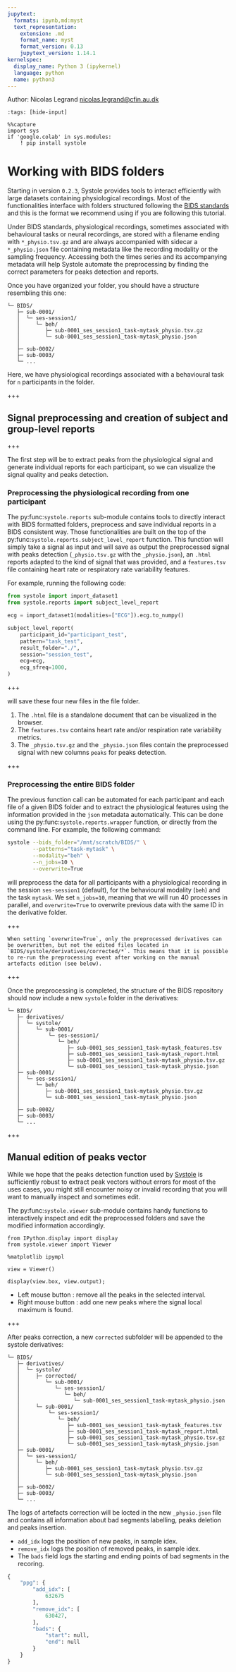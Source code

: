 ```yaml
---
jupytext:
  formats: ipynb,md:myst
  text_representation:
    extension: .md
    format_name: myst
    format_version: 0.13
    jupytext_version: 1.14.1
kernelspec:
  display_name: Python 3 (ipykernel)
  language: python
  name: python3
---
```


Author: Nicolas Legrand <nicolas.legrand@cfin.au.dk>

```{code-cell} ipython3
:tags: [hide-input]

%%capture
import sys
if 'google.colab' in sys.modules:
    ! pip install systole
```

# Working with BIDS folders
Starting in version `0.2.3`, Systole provides tools to interact efficiently with large datasets containing physiological recordings. Most of the functionalities interface with folders structured following the [BIDS standards](https://bids-specification.readthedocs.io/en/stable/) and this is the format we recommend using if you are following this tutorial.

Under BIDS standards, physiological recordings, sometimes associated with behavioural tasks or neural recordings, are stored with a filename ending with `*_physio.tsv.gz` and are always accompanied with sidecar a `*_physio.json` file containing metadata like the recording modality or the sampling frequency. Accessing both the times series and its accompanying metadata will help Systole automate the preprocessing by finding the correct parameters for peaks detection and reports.

Once you have organized your folder, you should have a structure resembling this one:

```
└─ BIDS/
   ├─ sub-0001/
   │  └─ ses-session1/
   │     └─ beh/
   │        ├─ sub-0001_ses_session1_task-mytask_physio.tsv.gz
   │        └─ sub-0001_ses_session1_task-mytask_physio.json
   │
   ├─ sub-0002/
   ├─ sub-0003/
   └─ ... 
```

Here, we have physiological recordings associated with a behavioural task for `n` participants in the folder.

+++

## Signal preprocessing and creation of subject and group-level reports

+++

The first step will be to extract peaks from the physiological signal and generate individual reports for each participant, so we can visualize the signal quality and peaks detection.

### Preprocessing the physiological recording from one participant

The py:func:`systole.reports` sub-module contains tools to directly interact with BIDS formatted folders, preprocess and save individual reports in a BIDS consistent way. Those functionalities are built on the top of the py:func:`systole.reports.subject_level_report` function. This function will simply take a signal as input and will save as output the preprocessed signal with peaks detection (`_physio.tsv.gz` with the `_physio.json`), an `.html` reports adapted to the kind of signal that was provided, and a `features.tsv` file containing heart rate or respiratory rate variability features.

For example, running the following code:


```python
from systole import import_dataset1
from systole.reports import subject_level_report

ecg = import_dataset1(modalities=["ECG"]).ecg.to_numpy()

subject_level_report(
    participant_id="participant_test",
    pattern="task_test",
    result_folder="./",
    session="session_test",
    ecg=ecg,
    ecg_sfreq=1000,
)
```

+++

will save these four new files in the file folder.
1. The `.html` file is a standalone document that can be visualized in the browser.
2. The `features.tsv` contains heart rate and/or respiration rate variability metrics.
3. The `_physio.tsv.gz` and the `_physio.json` files contain the preprocessed signal with new columns `peaks` for peaks detection.

+++

### Preprocessing the entire BIDS folder

The previous function call can be automated for each participant and each file of a given BIDS folder and to extract the physiological features using the information provided in the `json` metadata automatically. This can be done using the py:func:`systole.reports.wrapper` function, or directly from the command line. For example, the following command:

```bash
systole --bids_folder="/mnt/scratch/BIDS/" \
        --patterns="task-mytask" \
        --modality="beh" \
        --n_jobs=10 \
        --overwrite=True
```

will preprocess the data for all participants with a physiological recording in the session `ses-session1` (default), for the behavioural modality (`beh`) and the task `mytask`. We set `n_jobs=10`, meaning that we will run 40 processes in parallel, and `overwrite=True` to overwrite previous data with the same ID in the derivative folder.

+++

```{note}
When setting `overwrite=True`, only the preprocessed derivatives can be overwritten, but not the edited files located in `BIDS/systole/derivatives/corrected/*`. This means that it is possible to re-run the preprocessing event after working on the manual artefacts edition (see below).
```

+++

Once the preprocessing is completed, the structure of the BIDS repository should now include a new `systole` folder in the derivatives:

```
└─ BIDS/
   ├─ derivatives/
   │  └─ systole/
   │     └─ sub-0001/
   │         └─ ses-session1/
   │            └─ beh/
   │               ├─ sub-0001_ses_session1_task-mytask_features.tsv
   │               ├─ sub-0001_ses_session1_task-mytask_report.html
   │               ├─ sub-0001_ses_session1_task-mytask_physio.tsv.gz
   │               └─ sub-0001_ses_session1_task-mytask_physio.json
   ├─ sub-0001/
   │  └─ ses-session1/
   │     └─ beh/
   │        ├─ sub-0001_ses_session1_task-mytask_physio.tsv.gz
   │        └─ sub-0001_ses_session1_task-mytask_physio.json
   │
   ├─ sub-0002/
   ├─ sub-0003/
   └─ ... 
```

+++

## Manual edition of peaks vector

While we hope that the peaks detection function used by [Systole](https://embodied-computation-group.github.io/systole/#) is sufficiently robust to extract peak vectors without errors for most of the uses cases, you might still encounter noisy or invalid recording that you will want to manually inspect and sometimes edit.

The py:func:`systole.viewer` sub-module contains handy functions to interactively inspect and edit the preprocessed folders and save the modified information accordingly.

```{code-cell} ipython3
from IPython.display import display
from systole.viewer import Viewer

%matplotlib ipympl
```

```{code-cell} ipython3
view = Viewer()
```

```{code-cell} ipython3
display(view.box, view.output);
```

* Left mouse button : remove all the peaks in the selected interval.
* Right mouse button : add one new peaks where the signal local maximum is found.

+++

After peaks correction, a new `corrected` subfolder will be appended to the systole derivatives:

```
└─ BIDS/
   ├─ derivatives/
   │  └─ systole/
   │     ├─ corrected/
   │        └─ sub-0001/
   │           └─ ses-session1/
   │              └─ beh/
   │                 └─ sub-0001_ses_session1_task-mytask_physio.json
   │     └─ sub-0001/
   │         └─ ses-session1/
   │            └─ beh/
   │               ├─ sub-0001_ses_session1_task-mytask_features.tsv
   │               ├─ sub-0001_ses_session1_task-mytask_report.html
   │               ├─ sub-0001_ses_session1_task-mytask_physio.tsv.gz
   │               └─ sub-0001_ses_session1_task-mytask_physio.json
   ├─ sub-0001/
   │  └─ ses-session1/
   │     └─ beh/
   │        ├─ sub-0001_ses_session1_task-mytask_physio.tsv.gz
   │        └─ sub-0001_ses_session1_task-mytask_physio.json
   │
   ├─ sub-0002/
   ├─ sub-0003/
   └─ ... 
```

The logs of artefacts correction will be locted in the new `_physio.json` file and contains all information about bad segments labelling, peaks deletion and peaks insertion.

* `add_idx` logs the position of new peaks, in sample idex.
* `remove_idx` logs the position of removed peaks, in sample idex.
* The `bads` field logs the starting and ending points of bad segments in the recoring.


```python
{
    "ppg": {
        "add_idx": [
            632675
        ],
        "remove_idx": [
            630427,
        ],
        "bads": {
            "start": null,
            "end": null
        }
    }
}
```
